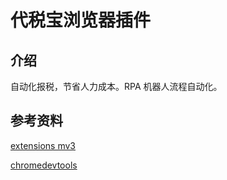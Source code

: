 # 代税宝浏览器插件

## 介绍

自动化报税，节省人力成本。RPA 机器人流程自动化。

## 参考资料

[extensions mv3](https://developer.chrome.com/docs/extensions/mv3/)

[chromedevtools](https://chromedevtools.github.io/devtools-protocol/)
